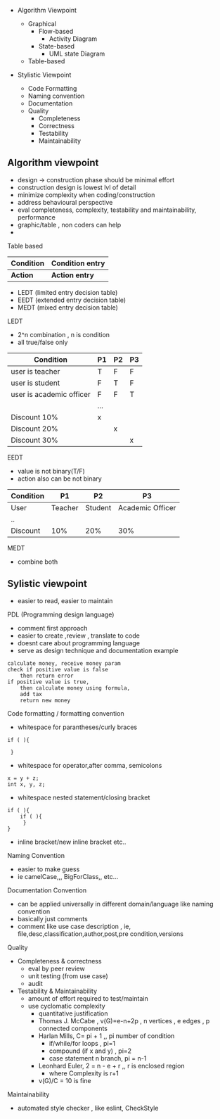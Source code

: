 
- Algorithm Viewpoint
	- Graphical
		- Flow-based 
			- Activity Diagram
		- State-based 
			- UML state Diagram
	- Table-based



- Stylistic Viewpoint
	- Code Formatting 
	- Naming convention
	- Documentation
	- Quality
		- Completeness
		- Correctness
		- Testability
		- Maintainability




## Algorithm viewpoint
- design -> construction phase should be minimal effort
- construction design is lowest lvl of detail
- minimize complexity when coding/construction
- address behavioural perspective
- eval completeness, complexity, testability and maintainability, performance
- graphic/table , non coders can help
- 


Table based

| Condition  | Condition entry  |
| ---------- | ---------------- |
| **Action** | **Action entry** |
- LEDT (limited entry decision table)
- EEDT (extended entry decision table)
- MEDT (mixed entry decision table)

LEDT
- 2^n combination , n is condition
- all true/false only

| Condition                | P1  | P2  | P3  |
| ------------------------ | --- | --- | --- |
| user is teacher          | T   | F   | F   |
| user is student          | F   | T   | F   |
| user is academic officer | F   | F   | T   |
|                          | ... |     |     |
| Discount 10%             | x   |     |     |
| Discount 20%             |     | x   |     |
| Discount 30%             |     |     | x   |

EEDT
- value is not binary(T/F)
- action also can be not binary

| Condition | P1      | P2      | P3               |
| --------- | ------- | ------- | ---------------- |
| User      | Teacher | Student | Academic Officer |
| ..        |         |         |                  |
| Discount  | 10%     | 20%     | 30%              |

MEDT
- combine both

## Sylistic viewpoint
- easier to read, easier to maintain


PDL (Programming design language)
- comment first approach
- easier to create ,review , translate to code
- doesnt care about programming language
- serve as design technique and documentation
example
```pdl
calculate money, receive money param
check if positive value is false
	then return error
if positive value is true,
	then calculate money using formula, 
	add tax
	return new money
```

Code formatting / formatting convention
- whitespace for parantheses/curly braces
```
if ( ){

 }
```
- whitespace for operator,after comma, semicolons
```
x = y + z;
int x, y, z;	
```
- whitespace nested statement/closing bracket
```
if ( ){
	if ( ){
	 }
}
```
- inline bracket/new inline bracket etc..



Naming Convention
- easier to make guess
- ie camelCase,,, BigForClass,, etc...

Documentation Convention
- can be applied universally in different domain/language like naming convention
- basically just comments
- comment like use case description , ie, file,desc,classification,author,post,pre condition,versions

Quality
- Completeness & correctness
	- eval by peer review 
	- unit testing (from use case)
	- audit
- Testability & Maintainability
	- amount of effort required to test/maintain
	- use cyclomatic complexity
		- quantitative justification
		- Thomas J. McCabe , v(G)=e-n+2p  , n vertices , e edges , p connected components
		- Harlan Mills, C= pi + 1 ,, pi number of condition
			- if/while/for loops , pi=1
			- compound (if x and y) , pi=2
			- case statement n branch, pi = n-1
		- Leonhard Euler, 2 = n - e + r ,, r is enclosed region 
			- where Complexity is r+1
		- v(G)/C = 10 is fine



Maintainability
- automated style checker , like eslint, CheckStyle
